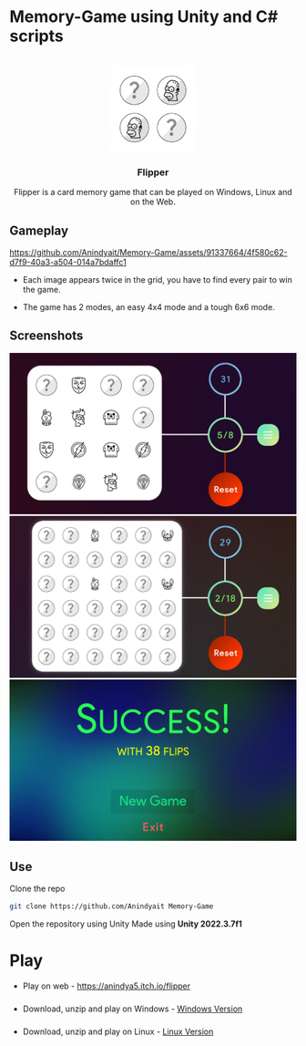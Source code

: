 # Memory-Game using Unity and C# scripts
 

 <!-- PROJECT LOGO -->
<br />
<div align="center">
    <img src="Pictures\Flipper.png" alt="Logo" width="150">
    <h3 align="center">Flipper</h3>
    <p>Flipper is a card memory game that can be played on Windows, Linux and on the Web. </p>
</div>

## Gameplay


https://github.com/Anindyait/Memory-Game/assets/91337664/4f580c62-d7f9-40a3-a504-014a7bdaffc1



- Each image appears twice in the grid, you have to find every pair to win the game.

- The game has 2 modes, an easy 4x4 mode and a tough 6x6 mode.

## Screenshots

![4x4 Grid](Pictures/4x4game.png)
![6x6 Grid](Pictures/6x6game.png)
![Success](Pictures/success.png)

## Use
Clone the repo
```sh
git clone https://github.com/Anindyait Memory-Game
``` 
Open the repository using Unity
Made using <b>Unity 2022.3.7f1</b>
# Play
- Play on web - https://anindya5.itch.io/flipper
###
- Download, unzip and play on Windows - <a href="https://github.com/Anindyait/Memory-Game/releases/download/Windows/Windows.zip">Windows Version</a>
###
- Download, unzip and play on Linux - <a href="https://github.com/Anindyait/Memory-Game/releases/download/Linux/Linux.zip">Linux Version</a>


